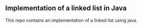 ## Implementation of a linked list in Java

This repo contains an implementation of a linked list using java.